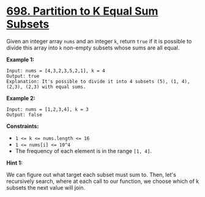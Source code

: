 # [698. Partition to K Equal Sum Subsets](https://leetcode.com/problems/partition-to-k-equal-sum-subsets/)

Given an integer array `nums` and an integer `k`, return `true` if it is possible to divide this array into `k` non-empty subsets whose sums are all equal.

**Example 1:**

    Input: nums = [4,3,2,3,5,2,1], k = 4
    Output: true
    Explanation: It's possible to divide it into 4 subsets (5), (1, 4), (2,3), (2,3) with equal sums.

**Example 2:**

    Input: nums = [1,2,3,4], k = 3
    Output: false

**Constraints:**

- `1 <= k <= nums.length <= 16`
- `1 <= nums[i] <= 10^4`
- The frequency of each element is in the range `[1, 4]`.

**Hint 1:**

We can figure out what target each subset must sum to. Then, let's recursively search, where at each call to our function, we choose which of k subsets the next value will join.

